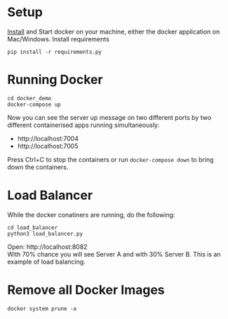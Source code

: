 # Setup
[Install](https://docs.docker.com/get-docker/) and Start docker on your machine, either the docker application on Mac/Windows.
Install requirements
```
pip install -r requirements.py
```

# Running Docker 
```
cd docker_demo
docker-compose up
```
Now you can see the server up message on two different ports by two different containerised apps running simultaneously:
* http://localhost:7004
* http://localhost:7005

Press Ctrl+C to stop the containers or run `docker-compose down` to bring down the containers.
# Load Balancer
While the docker conatiners are running, do the following:
```
cd load_balancer
python3 load_balancer.py
```
Open:
http://localhost:8082 \
With 70% chance you will see Server A and with 30% Server B. This is an example of load balancing.
# Remove all Docker Images
```
docker system prune -a
```
